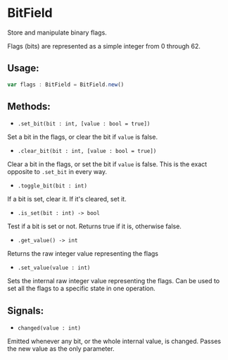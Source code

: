 BitField
========

Store and manipulate binary flags.

Flags (bits) are represented as a simple integer from 0 through 62.

Usage:
-----

```javascript
var flags : BitField = BitField.new()
```

Methods:
--------

* `.set_bit(bit : int, [value : bool = true])`

Set a bit in the flags, or clear the bit if `value` is false.

* `.clear_bit(bit : int, [value : bool = true])`

Clear a bit in the flags, or set the bit if `value` is false. This is the exact opposite to `.set_bit` in every way.

* `.toggle_bit(bit : int)`

If a bit is set, clear it. If it's cleared, set it.

* `.is_set(bit : int) -> bool`

Test if a bit is set or not. Returns true if it is, otherwise false.

* `.get_value() -> int`

Returns the raw integer value representing the flags

* `.set_value(value : int)`

Sets the internal raw integer value representing the flags. Can be used to set all the flags to a specific state in one operation.

Signals:
--------

* `changed(value : int)`

Emitted whenever any bit, or the whole internal value, is changed. Passes the new value as the only parameter.
